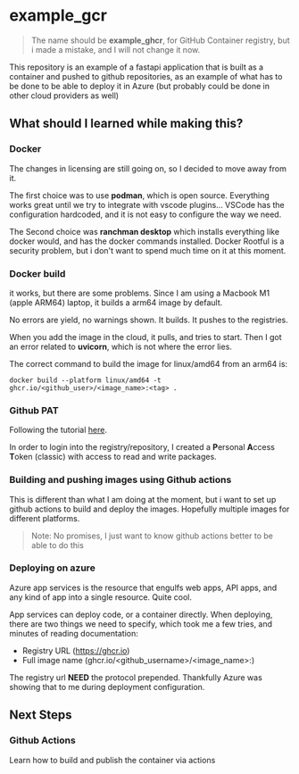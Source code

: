 # example_gcr

> The name should be **example_ghcr**, for GitHub Container registry, but i made a mistake, and I will not change it now.

This repository is an example of a fastapi application that is built as a container and pushed to github repositories, as an example of what has to be done to be able to deploy it in Azure (but probably could be done in other cloud providers as well)

## What should I learned while making this?

### Docker

The changes in licensing are still going on, so I decided to move away from it.

The first choice was to use **podman**, which is open source. Everything works great until we try to integrate with vscode plugins... VSCode has the configuration hardcoded, and it is not easy to configure the way we need.

The Second choice was **ranchman desktop** which installs everything like docker would, and has the docker commands installed. Docker Rootful is a security problem, but i don't want to spend much time on it at this moment.

### Docker build

it works, but there are some problems.
Since I am using a Macbook M1 (apple ARM64) laptop, it builds a arm64 image by default.

No errors are yield, no warnings shown. It builds. It pushes to the registries.

When you add the image in the cloud, it pulls, and tries to start. Then I got an error related to **uvicorn**, which is not where the error lies.

The correct command to build the image for linux/amd64 from an arm64 is:

```
docker build --platform linux/amd64 -t ghcr.io/<github_user>/<image_name>:<tag> .
```

### Github PAT

Following the tutorial [here](https://docs.github.com/en/packages/working-with-a-github-packages-registry/working-with-the-container-registry).

In order to login into the registry/repository, I created a **P**ersonal **A**ccess **T**oken (classic) with access to read and write packages.

### Building and pushing images using Github actions

This is different than what I am doing at the moment, but i want to set up github actions to build and deploy the images. Hopefully multiple images for different platforms.

> Note: No promises, I just want to know github actions better to be able to do this

### Deploying on azure
Azure app services is the resource that engulfs web apps, API apps, and any kind of app into a single resource. Quite cool.

App services can deploy code, or a container directly. When deploying, there are two things we need to specify, which took me a few tries, and minutes of reading documentation:
- Registry URL (https://ghcr.io)
- Full image name (ghcr.io/<github_username>/<image_name>:<tag>)

The registry url **NEED** the protocol prepended. Thankfully Azure was showing that to me during deployment configuration.

## Next Steps

### Github Actions

Learn how to build and publish the container via actions
